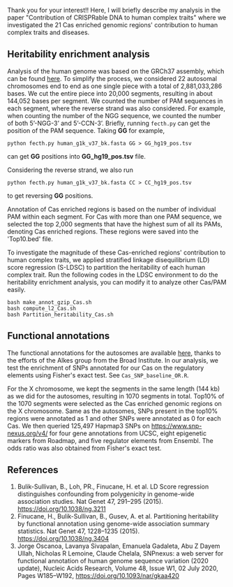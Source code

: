 Thank you for your interest!! Here, I will briefly describe my analysis in the paper "Contribution of CRISPRable DNA to human complex traits" where we investigated the 21 Cas enriched genomic regions' contribution to human complex traits and diseases.

## Heritability enrichment analysis
Analysis of the human genome was based on the GRCh37 assembly, which can be found [here](https://gatk.broadinstitute.org/hc/en-us/articles/360035890711-GRCh37-hg19-b37-humanG1Kv37-Human-Reference-Discrepancies#humanG1Kv37). To simplify the process, we considered 22 autosomal chromosomes end to end as one single piece with a total of 2,881,033,286 bases. We cut the entire piece into 20,000 segments, resulting in about 144,052 bases per segment. We counted the number of PAM sequences in each segment, where the reverse strand was also considered. For example, when counting the number of the NGG sequence, we counted the number of both 5’-NGG-3’ and 5’-CCN-3’.
Briefly, running `fecth.py` can get the position of the PAM sequence. 
Taking **GG** for example, 
``` 
python fecth.py human_g1k_v37_bk.fasta GG > GG_hg19_pos.tsv
```
can get **GG** positions into **GG_hg19_pos.tsv** file.

Considering the reverse strand, we also run 
```
python fecth.py human_g1k_v37_bk.fasta CC > CC_hg19_pos.tsv
``` 
to get reversing **GG** positions.

Annotation of Cas enriched regions is based on the number of individual PAM within each segment. For Cas with more than one PAM sequence, we selected the top 2,000 segments that have the highest sum of all its PAMs, denoting Cas enriched regions. These regions were saved into the 'Top10.bed' file.

To investigate the magnitude of these Cas-enriched regions' contribution to human complex traits, we applied stratified linkage disequilibrium (LD) score regression (S-LDSC) to partition the heritability of each human complex trait.
Run the following codes in the LDSC environment to do the heritability enrichment analysis, you can modify it to analyze other Cas/PAM easily.
```
bash make_annot_gzip_Cas.sh
bash compute_l2_Cas.sh
bash Partition_heritability_Cas.sh
```

## Functional annotations
The functional annotations for the autosomes are available [here](https://storage.googleapis.com/broad-alkesgroup-public/LDSCORE/1000G_Phase3_baselineLD_v2.2_ldscores.tgz), thanks to the efforts of the Alkes group from the Broad Institute. In our analysis, we test the enrichment of SNPs annotated for our Cas on the regulatory elements using Fisher's exact test. See `Cas_SNP_baseline_OR.R`.


For the X chromosome, we kept the segments in the same length (144 kb) as we did for the autosomes, resulting in 1070 segments in total. Top10% of the 1070 segments were selected as the Cas enriched genomic regions on the X chromosome. Same as the autosomes, SNPs present in the top10% regions were annotated as 1 and other SNPs were annotated as 0 for each Cas. We then queried 125,497 Hapmap3 SNPs on https://www.snp-nexus.org/v4/ for four gene annotations from UCSC, eight epigenetic markers from Roadmap, and five regulator elements from Ensembl. The odds ratio was also obtained from Fisher's exact test.


## References
1. Bulik-Sullivan, B., Loh, PR., Finucane, H. et al. LD Score regression distinguishes confounding from polygenicity in genome-wide association studies. Nat Genet 47, 291–295 (2015). https://doi.org/10.1038/ng.3211
2. Finucane, H., Bulik-Sullivan, B., Gusev, A. et al. Partitioning heritability by functional annotation using genome-wide association summary statistics. Nat Genet 47, 1228–1235 (2015). https://doi.org/10.1038/ng.3404
3. Jorge Oscanoa, Lavanya Sivapalan, Emanuela Gadaleta, Abu Z Dayem Ullah, Nicholas R Lemoine, Claude Chelala, SNPnexus: a web server for functional annotation of human genome sequence variation (2020 update), Nucleic Acids Research, Volume 48, Issue W1, 02 July 2020, Pages W185–W192, https://doi.org/10.1093/nar/gkaa420

